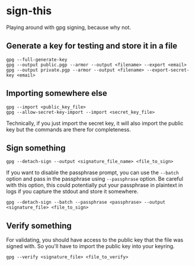 # sign-this

Playing around with gpg signing, because why not.

## Generate a key for testing and store it in a file

```
gpg --full-generate-key
gpg --output public.pgp --armor --output <filename> --export <email>
gpg --output private.pgp --armor --output <filename> --export-secret-key <email>
```

## Importing somewhere else

```
gpg --import <public_key_file>
gpg --allow-secret-key-import --import <secret_key_file>
```

Technically, if you just import the secret key, it will also import the public key but the commands are there for completeness. 

## Sign something

```
gpg --detach-sign --output <signature_file_name> <file_to_sign> 
```

If you want to disable the passphrase prompt, you can use the `--batch` option and pass in the passphrase using `--passphrase` option. Be careful with this option, this could potentially put your passphrase in plaintext in logs if you capture the stdout and store it somewhere. 


```
gpg --detach-sign --batch --passphrase <passphrase> --output <signature_file> <file_to_sign>
```

## Verify something

For validating, you should have access to the public key that the file was signed with. So you'll have to import the public key into your keyring. 

```
gpg --verify <signature_file> <file_to_verify>
```